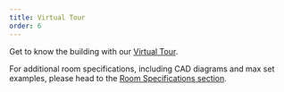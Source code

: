 ```yaml
---
title: Virtual Tour
order: 6
---
```


Get to know the building with our [Virtual Tour](http://accd360tours.com/accd/index.html).

For additional room specifications, including CAD diagrams and max set examples, please head to the [Room Specifications section](/room_specifications).
